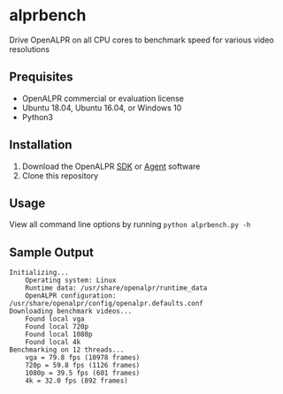 # alprbench

Drive OpenALPR on all CPU cores to benchmark speed for various video resolutions

## Prequisites

* OpenALPR commercial or evaluation license
* Ubuntu 18.04, Ubuntu 16.04, or Windows 10
* Python3

## Installation

1. Download the OpenALPR [SDK](http://doc.openalpr.com/sdk.html#installation) or 
[Agent](http://doc.openalpr.com/on_premises.html#installation) software
2. Clone this repository

## Usage

View all command line options by running `python alprbench.py -h`

## Sample Output

```commandline
Initializing...
	Operating system: Linux
	Runtime data: /usr/share/openalpr/runtime_data
	OpenALPR configuration: /usr/share/openalpr/config/openalpr.defaults.conf
Downloading benchmark videos...
	Found local vga
	Found local 720p
	Found local 1080p
	Found local 4k
Benchmarking on 12 threads...
	vga = 79.8 fps (10978 frames)
	720p = 59.8 fps (1126 frames)
	1080p = 39.5 fps (601 frames)
	4k = 32.0 fps (892 frames)
```
